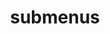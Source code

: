---
layout: page
title: submenus
nav: true
nav_order: 3
dropdown: true
children: 
    - title: blog
      permalink: /posts/
    - title: divider
    - title: repositories
---